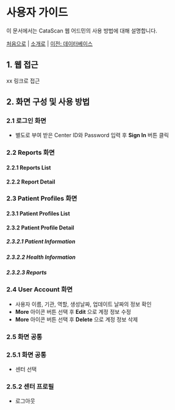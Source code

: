 # 사용자 가이드

이 문서에서는 CataScan 웹 어드민의 사용 방법에 대해 설명합니다.

[처음으로](../overview.md) |
[소개로](00_introduction.md) |
[이전: 데이터베이스](04_database.md)

## 1. 웹 접근
xx 링크로 접근

## 2. 화면 구성 및 사용 방법
### 2.1 로그인 화면
- 별도로 부여 받은 Center ID와 Password 입력 후 **Sign In** 버튼 클릭
### 2.2 Reports 화면
#### 2.2.1 Reports List
#### 2.2.2 Report Detail
### 2.3 Patient Profiles 화면
#### 2.3.1 Patient Profiles List
#### 2.3.2 Patient Profile Detail
##### 2.3.2.1 Patient Information
##### 2.3.2.2 Health Information
##### 2.3.2.3 Reports
### 2.4 User Account 화면
- 사용자 이름, 기관, 역할, 생성날짜, 업데이트 날짜의 정보 확인
- **More** 아이콘 버튼 선택 후 **Edit** 으로 계정 정보 수정
- **More** 아이콘 버튼 선택 후 **Delete** 으로 계정 정보 삭제
### 2.5 화면 공통
### 2.5.1 화면 공통
- 센터 선택
### 2.5.2 센터 프로필
- 로그아웃
